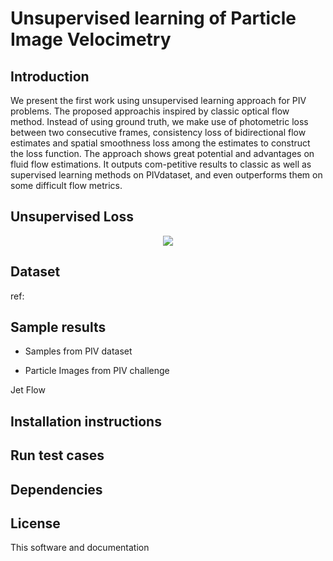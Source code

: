# Unsupervised learning of Particle Image Velocimetry

## Introduction
We present the first work using unsupervised learning approach for PIV problems. The proposed approachis inspired by classic optical flow method. Instead of using ground truth, we make use of photometric loss between two consecutive frames, consistency loss of bidirectional flow estimates and spatial smoothness loss among the estimates to construct the loss function. The approach shows great potential and advantages on fluid flow estimations. It outputs com-petitive results to classic as well as supervised learning methods on PIVdataset, and even outperforms them on some difficult flow metrics.

## Unsupervised Loss

<p align="center">
  <img src="https://github.com/erizmr/UnLiteFlowNet-PIV/blob/master/images/network.png" ><br>
</p>


## Dataset

ref:

## Sample results
- Samples from PIV dataset

- Particle Images from PIV challenge

Jet Flow




## Installation instructions


## Run test cases


## Dependencies


## License
This software and documentation
